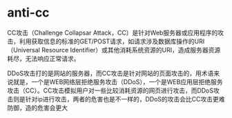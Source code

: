 # anti-cc


CC攻击（Challenge Collapsar Attack，CC）是针对Web服务器或应用程序的攻击，利用获取信息的标准的GET/POST请求，如请求涉及数据库操作的URI（Universal Resource Identifier）或其他消耗系统资源的URI，造成服务器资源耗尽，无法响应正常请求。

DDoS攻击打的是网站的服务器，而CC攻击是针对网站的页面攻击的，用术语来说就是，一个是WEB网络层拒绝服务攻击（DDoS），一个是WEB应用层拒绝服务攻击（CC）。CC攻击模拟用户对一些比较消耗资源的网页进行攻击，而DDoS攻击则是针对ip进行攻击，两者的危害也是不一样的，DDoS的攻击会比CC攻击更难防御，造的危害会更大

